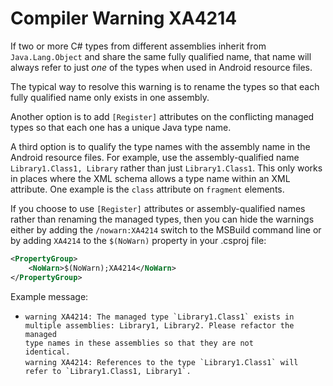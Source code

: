# Compiler Warning XA4214

If two or more C# types from different assemblies inherit from
`Java.Lang.Object` and share the same fully qualified name, that name will
always refer to just *one* of the types when used in Android resource files.

The typical way to resolve this warning is to rename the types so that each
fully qualified name only exists in one assembly.

Another option is to add `[Register]` attributes on the conflicting managed
types so that each one has a unique Java type name.

A third option is to qualify the type names with the assembly name in the
Android resource files.  For example, use the assembly-qualified name
`Library1.Class1, Library` rather than just `Library1.Class1`.  This only works
in places where the XML schema allows a type name within an XML attribute.  One
example is the `class` attribute on `fragment` elements.

If you choose to use `[Register]` attributes or assembly-qualified names rather
than renaming the managed types, then you can hide the warnings either by adding
the `/nowarn:XA4214` switch to the MSBuild command line or by adding `XA4214` to
the `$(NoWarn)` property in your .csproj file:

```xml
<PropertyGroup>
    <NoWarn>$(NoWarn);XA4214</NoWarn>
</PropertyGroup>
```

Example message:

  * <code>warning XA4214: The managed type \`Library1.Class1\` exists in multiple assemblies: Library1, Library2. Please refactor the managed type names in these assemblies so that they are not identical.</code>  
    <code>warning XA4214: References to the type \`Library1.Class1\` will refer to \`Library1.Class1, Library1\`.</code>
